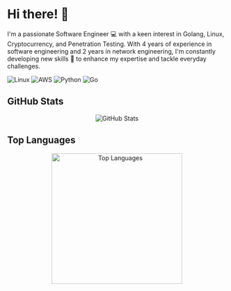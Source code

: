 # Hi there! 👋

I'm a passionate Software Engineer 💻 with a keen interest in Golang, Linux, Cryptocurrency, and Penetration Testing. With 4 years of experience in software engineering and 2 years in network engineering, I'm constantly developing new skills 🌱 to enhance my expertise and tackle everyday challenges.

![Linux](https://img.shields.io/badge/System-Linux-FCC624?style=flat&logo=linux&logoColor=black) ![AWS](https://img.shields.io/badge/Cloud-AWS-232F3E?style=flat&logo=amazonaws&logoColor=white)
 ![Python](https://img.shields.io/badge/Code-Python-3776AB?style=flat&logo=python&logoColor=white) ![Go](https://img.shields.io/badge/Code-Go-00ADD8?style=flat&logo=go&logoColor=white)





## GitHub Stats

<div align="center">
  <img src="https://github.devindepth.cloud/?username=anime454&show_icons=true&theme=merko" alt="GitHub Stats">
</div>

## Top Languages

<p align="center">
  <img src="https://github.devindepth.cloud/top-langs?username=anime454&layout=compact&langs_count=15" alt="Top Languages" width="300px">
</p>